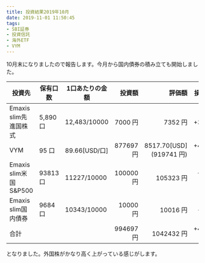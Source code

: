 ```yaml
---
title: 投資結果2019年10月
date: 2019-11-01 11:50:45
tags:
- SBI証券
- 投資信託
- 海外ETF
- VYM
---
```


10月末になりましたので報告します。今月から国内債券の積み立ても開始しました。

|投資先|保有口数|1口あたりの金額|投資額|評価額|損益[円]|利回り|備考|
|----|-----|----|----:|-----:|----:|----:|----|
|Emaxis slim先進国株式|5,890 口|12,483/10000| 7000 円 | 7352 円 | +352 円| 5.03%||
|VYM|95 口|89.66[USD/口]|877697 円 |8517.70[USD] (919741 円)| +42044 円|4.57%||
|Emaxis slim米国S&P500| 93813 口|11227/10000| 100000 円| 105323 円| +5323 円| 5.32%||
|Emaxis slim国内債券| 9684 口 | 10343/10000| 10000 円| 10016 円| +16 円| 0.16 %|
|合計|||994697 円| 1042432 円| +47735 円| 4.80%||

となりました。外国株がかなり高く上がっている感じがします。
